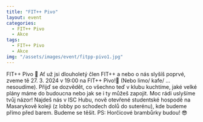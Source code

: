 ```yaml
---
title: "FIT++ Pivo"
layout: event
categories:
  - FIT++ Pivo
  - Akce
tags:
  - FIT++ Pivo
  - Akce
img: "/assets/images/event/fitpp-pivo1.jpg"
---
```


FIT++ Pivo 🍺
Ať už jsi dlouholetý člen FIT++ a nebo o nás slyšíš poprvé, zveme tě 27. 3. 2024 v 19:00 na FIT++ Pivo!🍻 (Nebo limo/ kafe/ ... nesoudíme). Přijď se dozvědět, co všechno teď v klubu kuchtíme, jaké velké plány máme do budoucna nebo jak se i ty můžeš zapojit.
Moc rádi uslyšíme tvůj názor!
Najdeš nás v ISC Hubu, nově otevřené studentské hospodě na Masarykově koleji (z lobby po schodech dolů do suterénu), kde budeme přímo před barem.
Budeme se těšit.
PS: Horčicové brambůrky budou! 😎